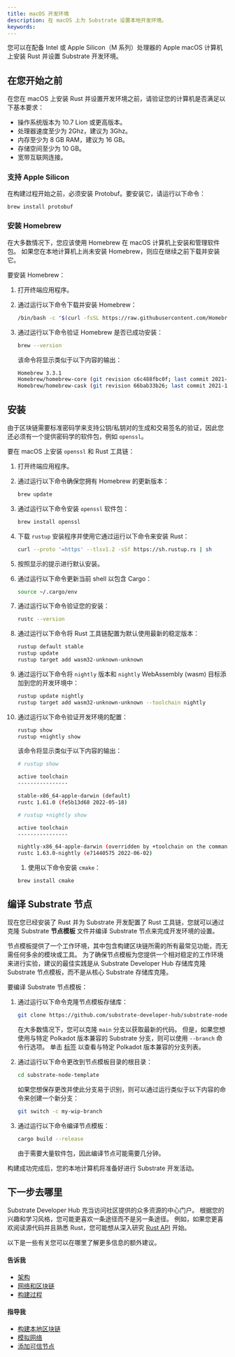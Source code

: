 ```yaml
---
title: macOS 开发环境
description: 在 macOS 上为 Substrate 设置本地开发环境。
keywords:
---
```


您可以在配备 Intel 或 Apple Silicon（M 系列）处理器的 Apple macOS 计算机上安装 Rust 并设置 Substrate 开发环境。

## 在您开始之前

在您在 macOS 上安装 Rust 并设置开发环境之前，请验证您的计算机是否满足以下基本要求：

- 操作系统版本为 10.7 Lion 或更高版本。
- 处理器速度至少为 2Ghz，建议为 3Ghz。
- 内存至少为 8 GB RAM，建议为 16 GB。
- 存储空间至少为 10 GB。
- 宽带互联网连接。

### 支持 Apple Silicon

在构建过程开始之前，必须安装 Protobuf。要安装它，请运行以下命令：

`brew install protobuf`

### 安装 Homebrew

在大多数情况下，您应该使用 Homebrew 在 macOS 计算机上安装和管理软件包。
如果您在本地计算机上尚未安装 Homebrew，则应在继续之前下载并安装它。

要安装 Homebrew：

1. 打开终端应用程序。

1. 通过运行以下命令下载并安装 Homebrew：

   ```bash
   /bin/bash -c "$(curl -fsSL https://raw.githubusercontent.com/Homebrew/install/master/install.sh)"
   ```

1. 通过运行以下命令验证 Homebrew 是否已成功安装：

   ```bash
   brew --version
   ```

   该命令将显示类似于以下内容的输出：

   ```bash
   Homebrew 3.3.1
   Homebrew/homebrew-core (git revision c6c488fbc0f; last commit 2021-10-30)
   Homebrew/homebrew-cask (git revision 66bab33b26; last commit 2021-10-30)
   ```

## 安装

由于区块链需要标准密码学来支持公钥/私钥对的生成和交易签名的验证，因此您还必须有一个提供密码学的软件包，例如 `openssl`。

要在 macOS 上安装 `openssl` 和 Rust 工具链：

1. 打开终端应用程序。

1. 通过运行以下命令确保您拥有 Homebrew 的更新版本：

   ```bash
   brew update
   ```

1. 通过运行以下命令安装 `openssl` 软件包：

   ```bash
   brew install openssl
   ```

1. 下载 `rustup` 安装程序并使用它通过运行以下命令来安装 Rust：

   ```bash
   curl --proto '=https' --tlsv1.2 -sSf https://sh.rustup.rs | sh
   ```

1. 按照显示的提示进行默认安装。

1. 通过运行以下命令更新当前 shell 以包含 Cargo：

   ```bash
   source ~/.cargo/env
   ```

1. 通过运行以下命令验证您的安装：

   ```bash
   rustc --version
   ```

1. 通过运行以下命令将 Rust 工具链配置为默认使用最新的稳定版本：

   ```bash
   rustup default stable
   rustup update
   rustup target add wasm32-unknown-unknown
   ```

1. 通过运行以下命令将 `nightly` 版本和 `nightly` WebAssembly (wasm) 目标添加到您的开发环境中：

   ```bash
   rustup update nightly
   rustup target add wasm32-unknown-unknown --toolchain nightly
   ```

1. 通过运行以下命令验证开发环境的配置：

   ```bash
   rustup show
   rustup +nightly show
   ```

   该命令将显示类似于以下内容的输出：

   ```bash
   # rustup show

   active toolchain
   ----------------

   stable-x86_64-apple-darwin (default)
   rustc 1.61.0 (fe5b13d68 2022-05-18)

   # rustup +nightly show

   active toolchain
   ----------------

   nightly-x86_64-apple-darwin (overridden by +toolchain on the command line)
   rustc 1.63.0-nightly (e71440575 2022-06-02)
   ```

   1. 使用以下命令安装 `cmake`：

   ```
   brew install cmake
   ```

## 编译 Substrate 节点

现在您已经安装了 Rust 并为 Substrate 开发配置了 Rust 工具链，您就可以通过克隆 Substrate **节点模板** 文件并编译 Substrate 节点来完成开发环境的设置。

节点模板提供了一个工作环境，其中包含构建区块链所需的所有最常见功能，而无需任何多余的模块或工具。
为了确保节点模板为您提供一个相对稳定的工作环境来进行实验，建议的最佳实践是从 Substrate Developer Hub 存储库克隆 Substrate 节点模板，而不是从核心 Substrate 存储库克隆。

要编译 Substrate 节点模板：

1. 通过运行以下命令克隆节点模板存储库：

   ```bash
   git clone https://github.com/substrate-developer-hub/substrate-node-template
   ```

   在大多数情况下，您可以克隆 `main` 分支以获取最新的代码。
   但是，如果您想使用与特定 Polkadot 版本兼容的 Substrate 分支，则可以使用 `--branch` 命令行选项。
   单击 [标签](https://github.com/substrate-developer-hub/substrate-node-template/tags) 以查看与特定 Polkadot 版本兼容的分支列表。

1. 通过运行以下命令更改到节点模板目录的根目录：

   ```bash
   cd substrate-node-template
   ```

   如果您想保存更改并使此分支易于识别，则可以通过运行类似于以下内容的命令来创建一个新分支：

   ```bash
   git switch -c my-wip-branch
   ```

1. 通过运行以下命令编译节点模板：

   ```bash
   cargo build --release
   ```

   由于需要大量软件包，因此编译节点可能需要几分钟。

构建成功完成后，您的本地计算机将准备好进行 Substrate 开发活动。

## 下一步去哪里

Substrate Developer Hub 充当访问社区提供的众多资源的中心门户。
根据您的兴趣和学习风格，您可能更喜欢一条途径而不是另一条途径。
例如，如果您更喜欢阅读源代码并且熟悉 Rust，您可能想从深入研究 [Rust API](https://paritytech.github.io/substrate/master) 开始。

<!-- TODO NAV.YAML -->
<!-- add these back -->
<!--如果您不熟悉 Substrate 和 Substrate 生态系统，您可能希望通过查看 [探索](/explore/) 来更广泛地了解可用的资源以及在哪里可以找到它们。-->

以下是一些有关您可以在哪里了解更多信息的额外建议。

#### 告诉我

- [架构](/learn/architecture/)
- [网络和区块链](/learn/node-and-network-types/)
- [构建过程](/build/build-process)

#### 指导我

- [构建本地区块链](/tutorials/build-a-blockchain/build-local-blockchain/)
- [模拟网络](/tutorials/build-a-blockchain/simulate-network/)
- [添加可信节点](/tutorials/build-a-blockchain/add-trusted-nodes/)
